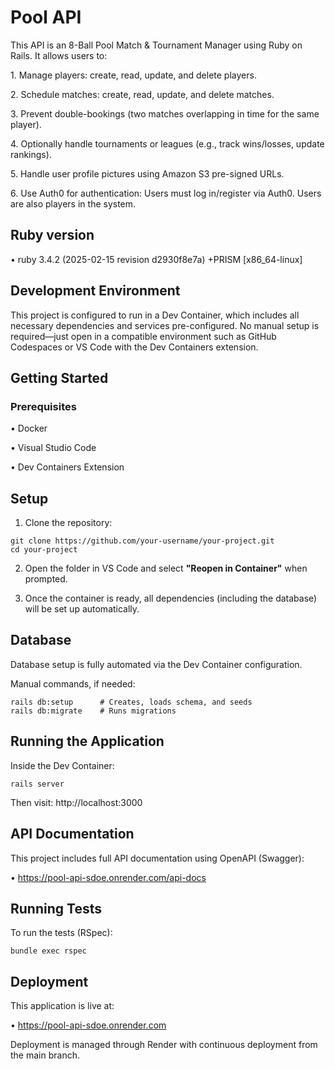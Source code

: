 # Pool API

This API is an 8-Ball Pool Match & Tournament Manager using Ruby on Rails. It allows users to:
  
  1.​ Manage players: create, read, update, and delete players.
  
  2.​ Schedule matches: create, read, update, and delete matches.
  
  3.​ Prevent double-bookings (two matches overlapping in time for the same player).
  
  4.​ Optionally handle tournaments or leagues (e.g., track wins/losses, update rankings).
  
  5.​ Handle user profile pictures using Amazon S3 pre-signed URLs.
  
  6.​ Use Auth0 for authentication: Users must log in/register via Auth0. Users are also players in the system.

## Ruby version
• ruby 3.4.2 (2025-02-15 revision d2930f8e7a) +PRISM [x86_64-linux]

## Development Environment
This project is configured to run in a Dev Container, which includes all necessary dependencies and services pre-configured. No manual setup is required—just open in a compatible environment such as GitHub Codespaces or VS Code with the Dev Containers extension.

## Getting Started
### Prerequisites
  • Docker
  
  • Visual Studio Code
  
  • Dev Containers Extension

## Setup

  1. Clone the repository:

  ```
  git clone https://github.com/your-username/your-project.git
  cd your-project
  ```
  2. Open the folder in VS Code and select **"Reopen in Container"** when prompted.

  3. Once the container is ready, all dependencies (including the database) will be set up automatically.

## Database

Database setup is fully automated via the Dev Container configuration.

Manual commands, if needed:

```
rails db:setup      # Creates, loads schema, and seeds
rails db:migrate    # Runs migrations
```

## Running the Application

Inside the Dev Container:

```
rails server
```

Then visit: http://localhost:3000

## API Documentation

This project includes full API documentation using OpenAPI (Swagger):

• https://pool-api-sdoe.onrender.com/api-docs


## Running Tests

To run the tests (RSpec):

```
bundle exec rspec
```

## Deployment

This application is live at:

• https://pool-api-sdoe.onrender.com

Deployment is managed through Render with continuous deployment from the main branch.
